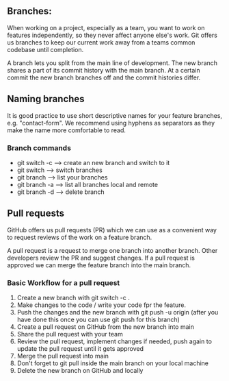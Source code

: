 ## Branches:

When working on a project, especially as a team, you want to work on features independently, so they never affect anyone else's work. Git offers us branches to keep our current work away from a teams common codebase until completion.

A branch lets you split from the main line of development. The new branch shares a part of its commit history with the main branch. At a certain commit the new branch branches off and the commit histories differ. <br>

## Naming branches

It is good practice to use short descriptive names for your feature branches, e.g. "contact-form". We recommend using hyphens as separators as they make the name more comfortable to read.<br>

### Branch commands<br>

- git switch -c <branchname> --> create an new branch and switch to it<br>
- git switch <branchname> --> switch branches<br>
- git branch --> list your branches<br>
- git branch -a --> list all branches local and remote<br>
- git branch -d <branchname> --> delete branch

## Pull requests

GitHub offers us pull requests (PR) which we can use as a convenient way to request reviews of the work on a feature branch.<br>

A pull request is a request to merge one branch into another branch. Other developers review the PR and suggest changes. If a pull request is approved we can merge the feature branch into the main branch.<br>

### Basic Workflow for a pull request

1. Create a new branch with git switch -c <branchname>.
2. Make changes to the code / write your code fpr the feature.
3. Push the changes and the new branch with git push -u origin <branchname> (after you have done this once you can use git push for this branch)
4. Create a pull request on GitHub from the new branch into main
5. Share the pull request with your team
6. Review the pull request, implement changes if needed, push again to update the pull request until it gets approved
7. Merge the pull request into main
8. Don't forget to git pull inside the main branch on your local machine
9. Delete the new branch on GitHub and locally
